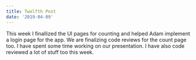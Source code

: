 ```yaml
---
title: Twelfth Post
date: '2019-04-09'
---
```


This week I finallized the UI pages for counting and helped Adam implement a login page for the app. We are finalizing code reviews for the count page too. I have spent some time working on our presentation. I have also code reviewed a lot of stuff too this week.